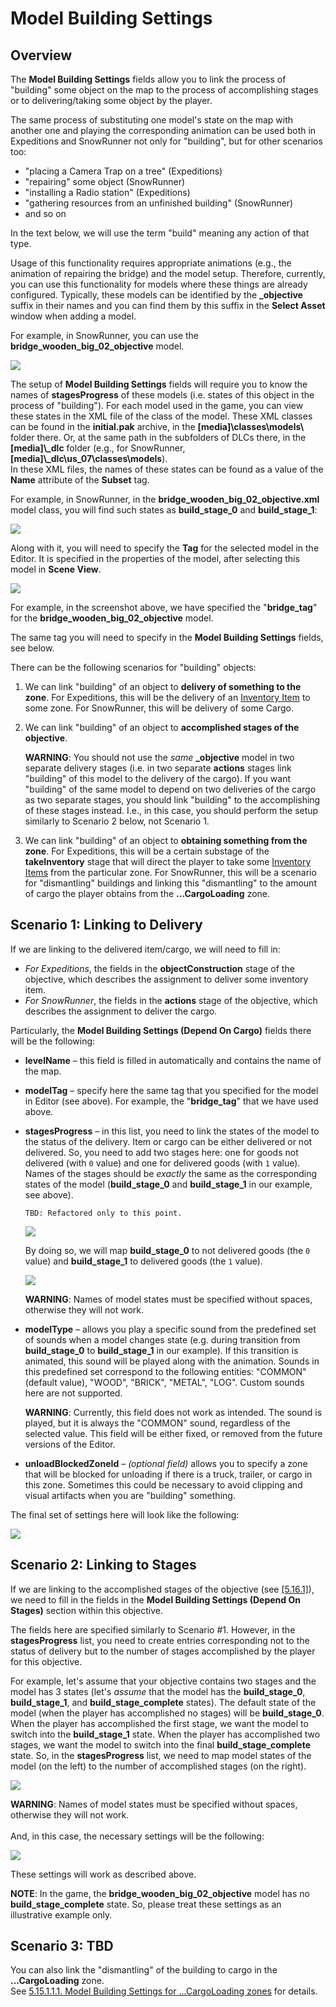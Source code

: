# Model Building Settings

## Overview
The **Model Building Settings** fields allow you to link the process of "building" some object on the map to the process of accomplishing stages or to delivering/taking some object by the player. 

The same process of substituting one model's state on the map with another one and playing the corresponding animation can be used both in Expeditions and SnowRunner not only for "building", but for other scenarios too:

-   "placing a Camera Trap on a tree" (Expeditions)
-   "repairing" some object (SnowRunner)
-   "installing a Radio station" (Expeditions)
-   "gathering resources from an unfinished building" (SnowRunner)
-   and so on 

In the text below, we will use the term "build" meaning any action of that type.

Usage of this functionality requires appropriate animations (e.g., the animation of repairing the bridge) and the model setup. Therefore, currently, you can use this functionality for models where these things are already configured. Typically, these models can be identified by the **\_objective** suffix in their names and you can find them by this suffix in the **Select Asset** window when adding a model.

For example, in SnowRunner, you can use the **bridge_wooden_big_02_objective** model.

![](./media/snowrunner_bridge_wooden_big_02_objective.png)

The setup of **Model Building Settings** fields will require you to know the names of **stagesProgress** of these models (i.e. states of this object in the process of "building"). For each model used in the game, you can view these states in the XML file of the class of the model. These XML classes can be found in the **initial.pak** archive, in the **\[media\]\\classes\\models\\** folder there. Or, at the same path in the subfolders of DLCs there, in the **\[media\]\\\_dlc** folder (e.g., for SnowRunner, **\[media\]\\\_dlc\\us_07\\classes\\models**).\
In these XML files, the names of these states can be found as a value of the **Name** attribute of the **Subset** tag.

For example, in SnowRunner, in the **bridge_wooden_big_02_objective.xml** model class, you will find such states as **build_stage_0** and **build_stage_1**:

![](./media/snowrunner_bridge_wooden_big_02_objective_states.png)

Along with it, you will need to specify the **Tag** for the selected model in the Editor. It is specified in the properties of the model, after selecting this model in **Scene View**.

![](./media/snowrunner_specifying_tag.png)

For example, in the screenshot above, we have specified the "**bridge_tag**" for the **bridge_wooden_big_02_objective** model.

The same tag you will need to specify in the **Model Building Settings** fields, see below.

There can be the following scenarios for "building" objects:

1.  We can link "building" of an object to **delivery of something to the zone**. For Expeditions, this will be the delivery of an [Inventory Item](./../../../../custom_gameplay_entities/inventory_items/custom_inventory_items_overview.md) to some zone. For SnowRunner, this will be delivery of some Cargo.

2.  We can link "building" of an object to **accomplished stages of the objective**.

    **WARNING**: You should not use the *same* **\_objective** model in two separate delivery stages (i.e. in two separate **actions** stages link "building" of this model to the delivery of the cargo). If you want "building" of the same model to depend on two deliveries of the cargo as two separate stages, you should link "building" to the accomplishing of these stages instead. I.e., in this case, you should perform the setup similarly to Scenario 2 below, not Scenario 1.

3.  We can link "building" of an object to **obtaining something from the zone**. For Expeditions, this will be a certain substage of the **takeInventory** stage that will direct the player to take some [Inventory Items](./../../../../custom_gameplay_entities/inventory_items/custom_inventory_items_overview.md) from the particular zone.
For SnowRunner, this will be a scenario for "dismantling" buildings and linking this "dismantling" to the amount of cargo the player obtains from the **...CargoLoading** zone.

## Scenario 1: Linking to Delivery
If we are linking to the delivered item/cargo, we will need to fill in:

-   *For Expeditions*, the fields in the **objectConstruction** stage of the objective, which describes the assignment to deliver some inventory item.
-   *For SnowRunner*, the fields in the **actions** stage of the objective, which describes the assignment to deliver the cargo.

Particularly, the **Model Building Settings (Depend On Cargo)** fields there will be the following:

-   **levelName** – this field is filled in automatically and contains the name of the map.

-   **modelTag** – specify here the same tag that you specified for the model in Editor (see above). For example, the "**bridge_tag**" that we have used above.

-   **stagesProgress** – in this list, you need to link the states of the model to the status of the delivery. Item or cargo can be either delivered or not delivered. So, you need to add two stages here: one for goods not delivered (with `0` value) and one for delivered goods (with `1` value). Names of the stages should be *exactly* the same as the corresponding states of the model (**build_stage_0** and **build_stage_1** in our example, see above).
    
    `TBD: Refactored only to this point.`

    ![](./media/image326.png)

    By doing so, we will map **build_stage_0** to not delivered goods (the `0` value) and **build_stage_1** to delivered goods (the `1` value).

    ![](./media/image327.png)
    
    **WARNING**: Names of model states must be specified without spaces, otherwise they will not work.

-   **modelType** – allows you play a specific sound from the predefined set of sounds when a model changes state (e.g. during transition from **build_stage_0** to **build_stage_1** in our example). If this transition is animated, this sound will be played along with the animation. Sounds in this predefined set correspond to the following entities: \"COMMON\" (default value), \"WOOD\", \"BRICK\", \"METAL\", \"LOG\". Custom sounds here are not supported.

    **WARNING**: Currently, this field does not work as intended. The sound is played, but it is always the \"COMMON\" sound, regardless of the selected value. This field will be either fixed, or removed from the future versions of the Editor.

-   **unloadBlockedZoneId** – *(optional field)* allows you to specify a zone that will be blocked for unloading if there is a truck, trailer, or cargo in this zone. Sometimes this could be necessary to avoid clipping and visual artifacts when you are "building" something.

The final set of settings here will look like the following:

![](./media/image328.png)

## Scenario 2: Linking to Stages

If we are linking to the accomplished stages of the objective (see [[5.16.1]](#stages)), we need to fill in the fields in the **Model Building Settings (Depend On Stages)** section within this objective.

The fields here are specified similarly to Scenario #1. However, in the **stagesProgress** list, you need to create entries corresponding not to the status of delivery but to the number of stages accomplished by the player for this objective.

For example, let's assume that your objective contains two stages and the model has 3 states (let's *assume* that the model has the **build_stage_0**, **build_stage_1**, and **build_stage_complete** states). The default state of the model (when the player has accomplished no stages) will be **build_stage_0**. When the player has accomplished the first stage, we want the model to switch into the **build_stage_1** state. When the player has accomplished two stages, we want the model to switch into the final **build_stage_complete** state. So, in the **stagesProgress** list, we need to map model states of the model (on the left) to the number of accomplished stages (on the right).

![](./media/image329.png)

**WARNING**: Names of model states must be specified without spaces, otherwise they will not work.\
\
And, in this case, the necessary settings will be the following:

![](./media/image330.png)

These settings will work as described above.

**NOTE**: In the game, the **bridge_wooden_big_02_objective** model has no **build_stage_complete** state. So, please treat these settings as an illustrative example only.

## Scenario 3: TBD

You can also link the "dismantling" of the building to cargo in the **...CargoLoading** zone.\
See [5.15.1.1.1. Model Building Settings for \...CargoLoading zones](#model-building-settings-for-...cargoloading-zones) for details.

